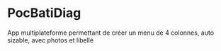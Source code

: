 # PocBatiDiag
App multiplateforme permettant de créer un menu de 4 colonnes, auto sizable, avec photos et libellé
